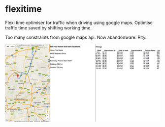 # flexitime

Flexi time optimiser for traffic when driving using google maps.
Optimise traffic time saved by shifting working time.

Too many constraints from google maps api.
Now abandonware.
Pity.

![alt text](flexitime.png)

